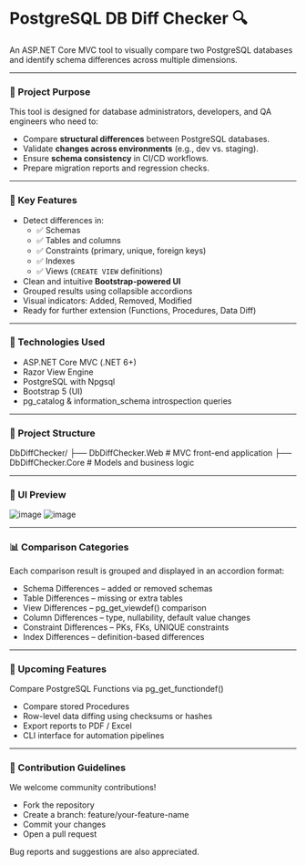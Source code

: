 # PostgreSQL DB Diff Checker 🔍

An ASP.NET Core MVC tool to visually compare two PostgreSQL databases and identify schema differences across multiple dimensions.

---

### 📌 Project Purpose

This tool is designed for database administrators, developers, and QA engineers who need to:

- Compare **structural differences** between PostgreSQL databases.
- Validate **changes across environments** (e.g., dev vs. staging).
- Ensure **schema consistency** in CI/CD workflows.
- Prepare migration reports and regression checks.

---

### 🚀 Key Features

- Detect differences in:
  - ✅ Schemas
  - ✅ Tables and columns
  - ✅ Constraints (primary, unique, foreign keys)
  - ✅ Indexes
  - ✅ Views (`CREATE VIEW` definitions)
- Clean and intuitive **Bootstrap-powered UI**
- Grouped results using collapsible accordions
- Visual indicators: Added, Removed, Modified
- Ready for further extension (Functions, Procedures, Data Diff)

---

### 🧰 Technologies Used

- ASP.NET Core MVC (.NET 6+)
- Razor View Engine
- PostgreSQL with Npgsql
- Bootstrap 5 (UI)
- pg_catalog & information_schema introspection queries

---

### 📁 Project Structure

DbDiffChecker/
├── DbDiffChecker.Web # MVC front-end application
├── DbDiffChecker.Core # Models and business logic

---

### 📸 UI Preview

![image](https://github.com/user-attachments/assets/7033b42c-32a1-46fe-9536-27f1cc2077b9)
![image](https://github.com/user-attachments/assets/867fce02-3710-4121-a7ca-bf6c3de896e5)

---

### 📊 Comparison Categories

Each comparison result is grouped and displayed in an accordion format:
- Schema Differences – added or removed schemas
- Table Differences – missing or extra tables
- View Differences – pg_get_viewdef() comparison
- Column Differences – type, nullability, default value changes
- Constraint Differences – PKs, FKs, UNIQUE constraints
- Index Differences – definition-based differences

---

### 🔮 Upcoming Features
 Compare PostgreSQL Functions via pg_get_functiondef()
 - Compare stored Procedures
 - Row-level data diffing using checksums or hashes
 - Export reports to PDF / Excel
 - CLI interface for automation pipelines

---

### 🤝 Contribution Guidelines
We welcome community contributions!
- Fork the repository
- Create a branch: feature/your-feature-name
- Commit your changes
- Open a pull request

Bug reports and suggestions are also appreciated.
